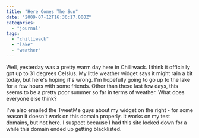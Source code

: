 ```yaml
---
title: "Here Comes The Sun"
date: "2009-07-12T16:36:17.000Z"
categories: 
  - "journal"
tags: 
  - "chilliwack"
  - "lake"
  - "weather"
---
```


Well, yesterday was a pretty warm day here in Chilliwack. I think it officially got up to 31 degrees Celsius. My little weather widget says it might rain a bit today, but here's hoping it's wrong. I'm hopefully going to go up to the lake for a few hours with some friends. Other than these last few days, this seems to be a pretty poor summer so far in terms of weather. What does everyone else think?

I've also emailed the TweetMe guys about my widget on the right - for some reason it doesn't work on this domain properly. It works on my test domains, but not here. I suspect because I had this site locked down for a while this domain ended up getting blacklisted.
